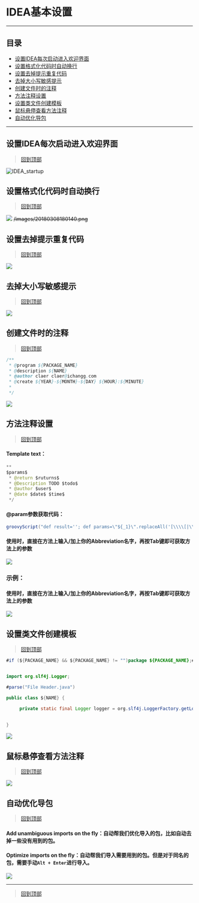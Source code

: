 # IDEA基本设置

****
## 目录
* [设置IDEA每次启动进入欢迎界面](#设置IDEA每次启动进入欢迎界面)
* [设置格式化代码时自动换行](#设置格式化代码时自动换行)
* [设置去掉提示重复代码](#设置去掉提示重复代码)
* [去掉大小写敏感提示](#去掉大小写敏感提示)
* [创建文件时的注释](#创建文件时的注释)
* [方法注释设置](#方法注释设置)
* [设置类文件创建模板](#设置类文件创建模板)
* [鼠标悬停查看方法注释](#鼠标悬停查看方法注释)
* [自动优化导包](#自动优化导包)
****
## 设置IDEA每次启动进入欢迎界面
> [回到顶部](#readme)

![IDEA_startup](/images/IDEA_startup.png)

## 设置格式化代码时自动换行
> [回到顶部](#readme)

![](/images/Line_breaks%3Dtrue.PNG)
~~/images/20180308180140.png~~

## 设置去掉提示重复代码
> [回到顶部](#readme)

![](/images/20180227175329.png)

## 去掉大小写敏感提示
> [回到顶部](#readme)

![](/images/IDEA%E5%8E%BB%E6%8E%89%E5%A4%A7%E5%B0%8F%E5%86%99%E5%8C%BA%E5%88%86%E6%8F%90%E7%A4%BA.png)

## 创建文件时的注释
> [回到顶部](#readme)

```java
/**
 * @program ${PACKAGE_NAME}
 * @description ${NAME}
 * @author claer claer@ichangg.com
 * @create ${YEAR}-${MONTH}-${DAY} ${HOUR}:${MINUTE}
 *
 */
```
![](/images/IDEA%E8%AE%BE%E7%BD%AE%E5%88%9B%E5%BB%BA%E6%96%87%E4%BB%B6%E6%97%B6%E7%9A%84%E6%B3%A8%E9%87%8A.png)

## 方法注释设置
> [回到顶部](#readme)

#### Template text：
```java
**
$params$
 * @return $ruturns$
 * @Description TODO $todo$ 
 * @author $user$
 * @date $date$ $time$
 */
```
#### @param参数获取代码：
```java
groovyScript("def result=''; def params=\"${_1}\".replaceAll('[\\\\[|\\\\]|\\\\s]', '').split(',').toList(); for(i = 0; i < params.size(); i++) {result+=' * @param ' + params[i]+'\\b'+ ((i < params.size() - 1) ? '\\n	' : '')}; return result", methodParameters())
```
#### 使用时，直接在方法上输入/加上你的Abbreviation名字，再按Tab键即可获取方法上的参数
![](/images/IDEA%E6%96%B9%E6%B3%95%E6%B3%A8%E9%87%8A%E8%AE%BE%E7%BD%AE.png)

### 示例：
#### 使用时，直接在方法上输入/加上你的Abbreviation名字，再按Tab键即可获取方法上的参数
![](/images/idea%E6%96%B9%E6%B3%95%E6%B3%A8%E9%87%8A%E7%A4%BA%E4%BE%8B.png)

## 设置类文件创建模板
> [回到顶部](#readme)

```java
#if (${PACKAGE_NAME} && ${PACKAGE_NAME} != "")package ${PACKAGE_NAME};#end


import org.slf4j.Logger;

#parse("File Header.java")

public class ${NAME} {

     private static final Logger logger = org.slf4j.LoggerFactory.getLogger(${NAME}.class);
     
     
}
```
![](/images/%E8%AE%BE%E7%BD%AE%E7%B1%BB%E6%96%87%E4%BB%B6%E5%88%9B%E5%BB%BA%E6%A8%A1%E6%9D%BF.png)


## 鼠标悬停查看方法注释
> [回到顶部](#readme)

![](/images/IDEA%E9%BC%A0%E6%A0%87%E6%82%AC%E5%81%9C%E6%9F%A5%E7%9C%8B%E6%96%B9%E6%B3%95%E6%B3%A8%E9%87%8A.png)


## 自动优化导包
> [回到顶部](#readme)
#### Add unambiguous imports on the fly：自动帮我们优化导入的包，比如自动去掉一些没有用到的包。 
#### Optimize imports on the fly：自动帮我们导入需要用到的包。但是对于同名的包，需要手动`Alt + Enter`进行导入。
![](/images/IDEA自动优化导包.png)


*******************
> [回到顶部](#readme)
